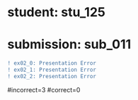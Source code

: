 # student: stu_125
# submission: sub_011

```diff
! ex02_0: Presentation Error
! ex02_1: Presentation Error
! ex02_2: Presentation Error
```
#incorrect=3
#correct=0
